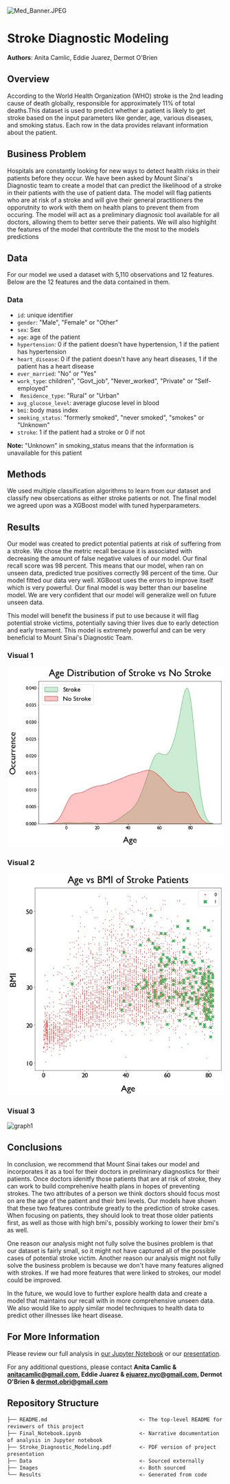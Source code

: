![Med_Banner.JPEG](attachment:Med_Banner.JPEG)

# Stroke Diagnostic Modeling

**Authors**: Anita Camlic, Eddie Juarez, Dermot O'Brien

## Overview
According to the World Health Organization (WHO) stroke is the 2nd leading cause of death globally, responsible for approximately 11% of total deaths.This dataset is used to predict whether a patient is likely to get stroke based on the input parameters like gender, age, various diseases, and smoking status. Each row in the data provides relavant information about the patient.

## Business Problem
Hospitals are constantly looking for new ways to detect health risks in their patients before they occur. We have been asked by Mount Sinai's Diagnostic team to create a model that can predict the likelihood of a stroke in their patients with the use of patient data. The model will flag patients who are at risk of a stroke and will give their general practitioners the opporutnity to work with them on health plans to prevent them from occuring. The model will act as a preliminary diagnosic tool available for all doctors, allowing them to better serve their patients. We will also highlgiht the features of the model that contribute the the most to the models predictions

## Data
For our model we used a dataset with 5,110 observations and 12 features. 
Below are the 12 features and the data contained in them.

### Data 
- `id`: unique identifier
- `gender`: "Male", "Female" or "Other"
- `sex`: Sex
- `age`: age of the patient
- `hypertension`: 0 if the patient doesn't have hypertension, 1 if the patient has hypertension
- `heart_disease`: 0 if the patient doesn't have any heart diseases, 1 if the patient has a heart disease
- `ever_married`: "No" or "Yes"
- `work_type`: children", "Govt_job", "Never_worked", "Private" or "Self-employed"
- ` Residence_type`: "Rural" or "Urban"
- `avg_glucose_level`: average glucose level in blood
- `bmi`: body mass index
- `smoking_status`: "formerly smoked", "never smoked", "smokes" or "Unknown"
- `stroke`: 1 if the patient had a stroke or 0 if not

**Note:** "Unknown" in smoking_status means that the information is unavailable for this patient

## Methods

We used multiple classification algorithms to learn from our dataset and classify new obsercations as either stroke patients or not. The final model we agreed upon was a XGBoost model with tuned hyperparameters. 

## Results
Our model was created to predict potential patients at risk of suffering from a stroke. We chose the metric recall because it is associated with decreasing the amount of false negative values of our model. Our final recall score was 98 percent. This means that our model, when ran on unseen data, predicted true positives correctly 98 percent of the time. Our model fitted our data very well. XGBoost uses the errors to improve itself which is very powerful. Our final model is way better than our baseline model. We are very confident that our model will generalize well on future unseen data.

This model will benefit the business if put to use because it will flag potential stroke victims, potentially saving thier lives due to early detection and early treament. This model is extremely powerful and can be very beneficial to Mount Sinai's Diagnostic Team.


### Visual 1
![graph1](./Results/Age_Distribution.jpg)

### Visual 2
![graph1](./Results/BMI_Stroke.jpg)

### Visual 3
![graph1](./images/Feature_Importances.jpg)

## Conclusions

In conclusion, we recommend that Mount Sinai takes our model and incorporates it as a tool for their doctors in preliminary diagnostics for their patients. Once doctors idenitfy those patients that are at risk of stroke, they can work to build comprehenive health plans in hopes of preventing strokes. The two attributes of a person we think doctors should focus most on are the age of the patient and their bmi levels. Our models have shown that these two features contribute greatly to the prediction of stroke cases. When focusing on patients, they should look to treat those older patients first, as well as those with high bmi's, possibly working to lower their bmi's as well.

One reason our analysis might not fully solve the busines problem is that our dataset is fairly small, so it might not have captured all of the possible cases of potential stroke victim. Another reason our analysis might not fully solve the business problem is because we don't have many features aligned with strokes. If we had more features that were linked to strokes, our model could be improved.

In the future, we would love to further explore health data and create a model that maintains our recall with in more comprehensive unseen data. We also would like to apply similar model techniques to health data to predict other illnesses like heart disease.

## For More Information

Please review our full analysis in [our Jupyter Notebook](./Final_Notebook.ipynb) or our [presentation](./Stroke_Diagnostic_Modeling.pdf).

For any additional questions, please contact **Anita Camlic & anitacamlic@gmail.com, Eddie Juarez & ejuarez.nyc@gmail.com, Dermot O'Brien & dermot.obri@gmail.com**

## Repository Structure


```
├── README.md                              <- The top-level README for reviewers of this project
├── Final_Notebook.ipynb                   <- Narrative documentation of analysis in Jupyter notebook
├── Stroke_Diagnostic_Modeling.pdf         <- PDF version of project presentation
├── Data                                   <- Sourced externally 
├── Images                                 <- Both sourced 
└── Results                                <- Generated from code

```
